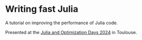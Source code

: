 # Writing fast Julia

A tutorial on improving the performance of Julia code.

Presented at the [Julia and Optimization Days 2024](https://indico.mathrice.fr/event/604/) in Toulouse.